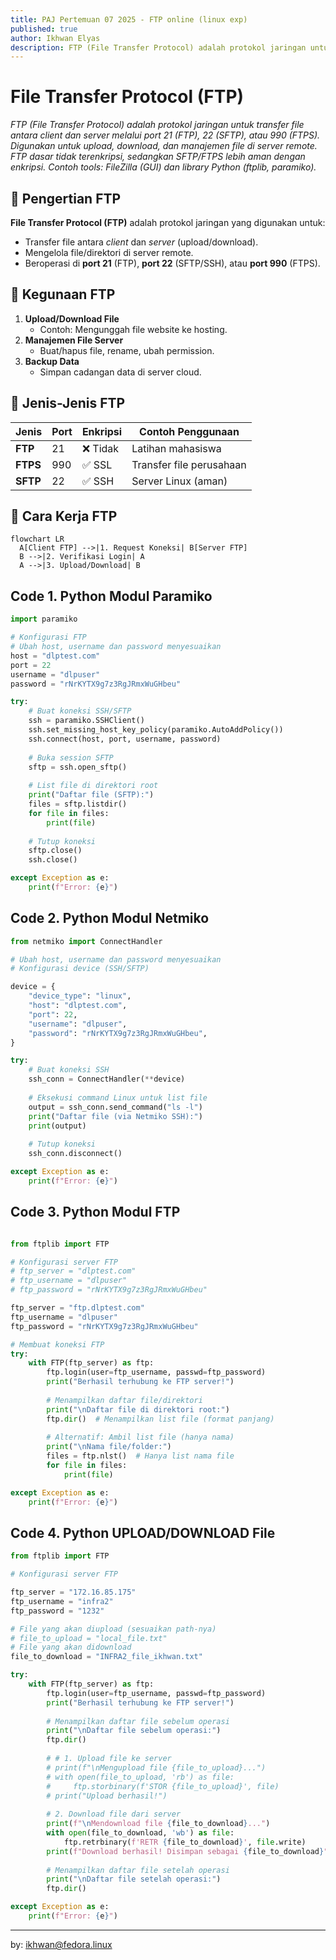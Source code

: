 ```yaml
---
title: PAJ Pertemuan 07 2025 - FTP online (linux exp)
published: true
author: Ikhwan Elyas
description: FTP (File Transfer Protocol) adalah protokol jaringan untuk transfer file antara client dan server melalui port 21 (FTP), 22 (SFTP), atau 990 (FTPS). Digunakan untuk upload, download, dan manajemen file di server remote. FTP dasar tidak terenkripsi, sedangkan SFTP/FTPS lebih aman dengan enkripsi. Contoh tools FileZilla (GUI) dan library Python (ftplib, paramiko).
---
```



# File Transfer Protocol (FTP)  
*FTP (File Transfer Protocol) adalah protokol jaringan untuk transfer file antara client dan server melalui port 21 (FTP), 22 (SFTP), atau 990 (FTPS). Digunakan untuk upload, download, dan manajemen file di server remote. FTP dasar tidak terenkripsi, sedangkan SFTP/FTPS lebih aman dengan enkripsi. Contoh tools: FileZilla (GUI) dan library Python (ftplib, paramiko).*  

## 📌 **Pengertian FTP**  
**File Transfer Protocol (FTP)** adalah protokol jaringan yang digunakan untuk:  
- Transfer file antara *client* dan *server* (upload/download).  
- Mengelola file/direktori di server remote.  
- Beroperasi di **port 21** (FTP), **port 22** (SFTP/SSH), atau **port 990** (FTPS).  

## 🔧 **Kegunaan FTP**  
1. **Upload/Download File**  
   - Contoh: Mengunggah file website ke hosting.  
2. **Manajemen File Server**  
   - Buat/hapus file, rename, ubah permission.  
3. **Backup Data**  
   - Simpan cadangan data di server cloud.  

## 📡 **Jenis-Jenis FTP**  
| Jenis       | Port  | Enkripsi | Contoh Penggunaan          |  
|-------------|-------|----------|----------------------------|  
| **FTP**     | 21    | ❌ Tidak | Latihan mahasiswa           |  
| **FTPS**    | 990   | ✅ SSL   | Transfer file perusahaan    |  
| **SFTP**    | 22    | ✅ SSH   | Server Linux (aman)         |  

## 🔄 **Cara Kerja FTP**  
```mermaid
flowchart LR
  A[Client FTP] -->|1. Request Koneksi| B[Server FTP]
  B -->|2. Verifikasi Login| A
  A -->|3. Upload/Download| B

```

## **Code 1. Python Modul Paramiko**

```python
import paramiko

# Konfigurasi FTP
# Ubah host, username dan password menyesuaikan
host = "dlptest.com"
port = 22
username = "dlpuser"
password = "rNrKYTX9g7z3RgJRmxWuGHbeu"

try:
    # Buat koneksi SSH/SFTP
    ssh = paramiko.SSHClient()
    ssh.set_missing_host_key_policy(paramiko.AutoAddPolicy())
    ssh.connect(host, port, username, password)
    
    # Buka session SFTP
    sftp = ssh.open_sftp()
    
    # List file di direktori root
    print("Daftar file (SFTP):")
    files = sftp.listdir()
    for file in files:
        print(file)
    
    # Tutup koneksi
    sftp.close()
    ssh.close()

except Exception as e:
    print(f"Error: {e}")

```


## **Code 2. Python Modul Netmiko**

```python
from netmiko import ConnectHandler

# Ubah host, username dan password menyesuaikan
# Konfigurasi device (SSH/SFTP)

device = {
    "device_type": "linux",
    "host": "dlptest.com",
    "port": 22,
    "username": "dlpuser",
    "password": "rNrKYTX9g7z3RgJRmxWuGHbeu",
}

try:
    # Buat koneksi SSH
    ssh_conn = ConnectHandler(**device)
    
    # Eksekusi command Linux untuk list file
    output = ssh_conn.send_command("ls -l")
    print("Daftar file (via Netmiko SSH):")
    print(output)
    
    # Tutup koneksi
    ssh_conn.disconnect()

except Exception as e:
    print(f"Error: {e}")

```


## **Code 3. Python Modul FTP**

```python

from ftplib import FTP

# Konfigurasi server FTP
# ftp_server = "dlptest.com"
# ftp_username = "dlpuser"
# ftp_password = "rNrKYTX9g7z3RgJRmxWuGHbeu"

ftp_server = "ftp.dlptest.com"
ftp_username = "dlpuser"
ftp_password = "rNrKYTX9g7z3RgJRmxWuGHbeu"

# Membuat koneksi FTP
try:
    with FTP(ftp_server) as ftp:
        ftp.login(user=ftp_username, passwd=ftp_password)
        print("Berhasil terhubung ke FTP server!")
        
        # Menampilkan daftar file/direktori
        print("\nDaftar file di direktori root:")
        ftp.dir()  # Menampilkan list file (format panjang)
        
        # Alternatif: Ambil list file (hanya nama)
        print("\nNama file/folder:")
        files = ftp.nlst()  # Hanya list nama file
        for file in files:
            print(file)

except Exception as e:
    print(f"Error: {e}")

```

## **Code 4. Python UPLOAD/DOWNLOAD File**

```python
from ftplib import FTP

# Konfigurasi server FTP

ftp_server = "172.16.85.175"
ftp_username = "infra2"
ftp_password = "1232"

# File yang akan diupload (sesuaikan path-nya)
# file_to_upload = "local_file.txt"
# File yang akan didownload
file_to_download = "INFRA2_file_ikhwan.txt"

try:
    with FTP(ftp_server) as ftp:
        ftp.login(user=ftp_username, passwd=ftp_password)
        print("Berhasil terhubung ke FTP server!")
        
        # Menampilkan daftar file sebelum operasi
        print("\nDaftar file sebelum operasi:")
        ftp.dir()
        
        # # 1. Upload file ke server
        # print(f"\nMengupload file {file_to_upload}...")
        # with open(file_to_upload, 'rb') as file:
        #     ftp.storbinary(f'STOR {file_to_upload}', file)
        # print("Upload berhasil!")
        
        # 2. Download file dari server
        print(f"\nMendownload file {file_to_download}...")
        with open(file_to_download, 'wb') as file:
            ftp.retrbinary(f'RETR {file_to_download}', file.write)
        print(f"Download berhasil! Disimpan sebagai {file_to_download}")
        
        # Menampilkan daftar file setelah operasi
        print("\nDaftar file setelah operasi:")
        ftp.dir()

except Exception as e:
    print(f"Error: {e}")

```


***
by: ikhwan@fedora.linux 

